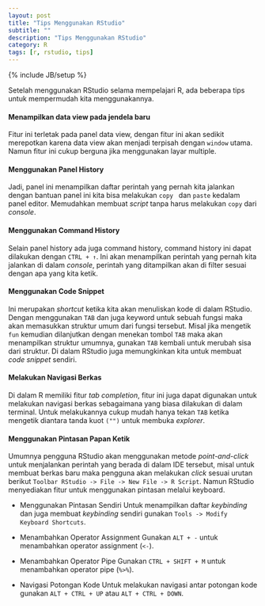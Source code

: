 ```yaml
---
layout: post
title: "Tips Menggunakan RStudio"
subtitle: ""
description: "Tips Menggunakan RStudio"
category: R
tags: [r, rstudio, tips]
---
```

{% include JB/setup %}

Setelah menggunakan RStudio selama mempelajari R, ada beberapa tips untuk mempermudah kita menggunakannya.

<!--more-->
#### Menampilkan data view pada jendela baru
Fitur ini terletak pada panel data view, dengan fitur ini akan sedikit merepotkan karena data view akan menjadi terpisah dengan `window` utama. Namun fitur ini cukup berguna jika menggunakan layar multiple.


#### Menggunakan Panel History
Jadi, panel ini menampilkan daftar perintah yang pernah kita jalankan dengan bantuan panel ini kita bisa melakukan `copy ` dan `paste` kedalam panel editor. Memudahkan membuat _script_ tanpa harus melakukan `copy` dari _console_.


#### Menggunakan Command History
Selain panel history ada juga command history, command history ini dapat dilakukan dengan `CTRL + ↑`. Ini akan menampilkan perintah yang pernah kita jalankan di dalam _console_, perintah yang ditampilkan akan di filter sesuai dengan apa yang kita ketik.


#### Menggunakan Code Snippet
Ini merupakan _shortcut_ ketika kita akan menuliskan kode di dalam RStudio. Dengan menggunakan `TAB` dan juga keyword untuk sebuah fungsi maka akan memasukkan struktur umum dari fungsi tersebut. Misal jika mengetik `fun` kemudian dilanjutkan dengan menekan tombol `TAB` maka akan menampilkan struktur umumnya, gunakan `TAB` kembali untuk merubah sisa dari struktur. Di dalam RStudio juga memungkinkan kita untuk membuat _code snippet_ sendiri.


#### Melakukan Navigasi Berkas
Di dalam R memiliki fitur _tab completion_, fitur ini juga dapat digunakan untuk melakukan navigasi berkas sebagaimana yang biasa dilakukan di dalam terminal. Untuk melakukannya cukup mudah hanya tekan `TAB` ketika mengetik diantara tanda kuot `("")` untuk membuka _explorer_.


#### Menggunakan Pintasan Papan Ketik
Umumnya pengguna RStudio akan menggunakan metode _point-and-click_ untuk menjalankan perintah yang berada di dalam IDE tersebut, misal untuk membuat berkas baru maka pengguna akan melakukan _click_ sesuai urutan berikut `Toolbar RStudio -> File -> New File -> R Script`. Namun RStudio menyediakan fitur untuk menggunakan pintasan melalui keyboard.

- Menggunakan Pintasan Sendiri
    Untuk menampilkan daftar _keybinding_ dan juga membuat _keybinding_ sendiri gunakan `Tools -> Modify Keyboard Shortcuts`.

- Menambahkan Operator Assignment
    Gunakan `ALT + -` untuk menambahkan operator assignment (`<-`).

- Menambahkan Operator Pipe
    Gunakan `CTRL + SHIFT + M` untuk menambahkan operator pipe (`%>%`).

- Navigasi Potongan Kode
    Untuk melakukan navigasi antar potongan kode gunakan `ALT + CTRL + UP` atau `ALT + CTRL + DOWN`.